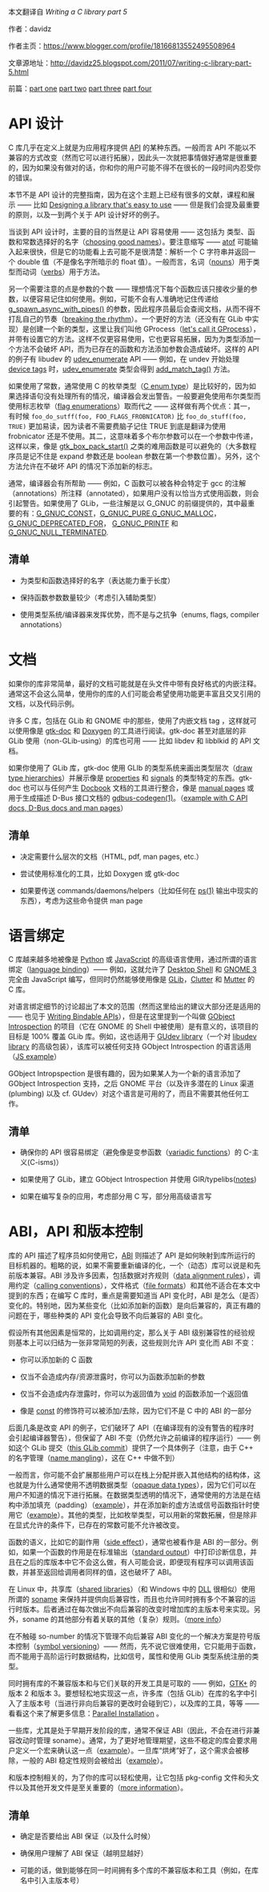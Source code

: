 本文翻译自 *Writing a C library part 5*

作者：davidz

作者主页：https://www.blogger.com/profile/18166813552495508964

文章源地址：http://davidz25.blogspot.com/2011/07/writing-c-library-part-5.html

前篇：[part one](davidz25.blogspot.com/2011/06/writing-c-library-part-1.html) [part two](http://davidz25.blogspot.com/2011/06/writing-c-library-part-2.html) [part three](http://davidz25.blogspot.com/2011/06/writing-c-library-part-3.html) [part four](http://davidz25.blogspot.com/2011/07/writing-c-library-part-4.html) 

# API 设计

C 库几乎在定义上就是为应用程序提供 [API](http://en.wikipedia.org/wiki/Application_programming_interface) 的某种东西。一般而言 API 不能以不兼容的方式改变（然而它可以进行拓展），因此头一次就把事情做好通常是很重要的，因为如果没有做对的话，你和你的用户可能不得不在很长的一段时间内忍受你的错误。

本节不是 API 设计的完整指南，因为在这个主题上已经有很多的文献，课程和展示 —— 比如 [Designing a library that's easy to use](http://cworth.org/~cworth/papers/guadec_2006/) —— 但是我们会提及最重要的原则，以及一到两个关于 API 设计好坏的例子。

当谈到 API 设计时，主要的目的当然是让 API 容易使用 —— 这包括为 类型、函数和常数选择好的名字（[choosing good names](http://stackoverflow.com/questions/143701/what-is-the-worst-class-variable-function-name-you-have-ever-encountered)）。要注意缩写 —— [atof](http://www.kernel.org/doc/man-pages/online/pages/man3/atof.3.html) 可能输入起来很快，但是它的功能看上去可能不是很清楚：解析一个 C 字符串并返回一个 double 值（不是像名字所暗示的 float 值）。一般而言，名词（[nouns](http://en.wikipedia.org/wiki/Noun)）用于类型而动词（[verbs](http://en.wikipedia.org/wiki/Verb)）用于方法。

另一个需要注意的点是参数的个数 —— 理想情况下每个函数应该只接收少量的参数，以便容易记住如何使用。例如，可能不会有人准确地记住传递给 [g_spawn_async_with_pipes()](http://developer.gnome.org/glib/unstable/glib-Spawning-Processes.html#g-spawn-async-with-pipes) 的参数，因此程序员最后会查阅文档，从而不得不打乱自己的节奏（[breaking the rhythm](http://www.codinghorror.com/blog/2006/09/the-multi-tasking-myth.html)）。一个更好的方法（还没有在 GLib 中实现）是创建一个新的类型，这里让我们叫他 GProcess（[let's call it GProcess](https://bugzilla.gnome.org/show_bug.cgi?id=646635#c96)），并带有设置它的方法。这样不仅更容易使用，它也更容易拓展，因为为类型添加一个方法不会破坏 API，而为已存在的函数和方法添加参数会造成破坏。这样的 API 的例子有 libudev 的 [udev_enumerate](http://www.kernel.org/pub/linux/utils/kernel/hotplug/libudev/libudev-udev-enumerate.html) API —— 例如，在 undev 开始处理 [device tags](http://en.wikipedia.org/wiki/Tag_(metadata)) 时，[udev_enumerate](http://www.kernel.org/pub/linux/utils/kernel/hotplug/libudev/libudev-udev-enumerate.html) 类型会得到 [add_match_tag()](http://www.kernel.org/pub/linux/utils/kernel/hotplug/libudev/libudev-udev-enumerate.html#udev-enumerate-add-match-tag) 方法。

如果使用了常数，通常使用 C 的枚举类型（[C enum type](http://en.wikipedia.org/wiki/Enumerated_type)）是比较好的，因为如果选择语句没有处理所有的情况，编译器会发出警告。一般要避免使用布尔类型而使用标志枚举（[flag enumerations](http://en.wikipedia.org/wiki/Flag_(computing))）取而代之 —— 这样做有两个优点：其一，有时候 `foo_do_sutff(foo, FOO_FLAGS_FROBNICATOR)` 比 `foo_do_stuff(foo, TRUE)` 更加易读，因为读者不需要费脑子记住 TRUE 到底是翻译为使用 frobnicator 还是不使用。其二，这意味着多个布尔参数可以在一个参数中传递，这样以来，像是 [gtk_box_pack_start()](http://developer.gnome.org/gtk3/unstable/GtkBox.html#gtk-box-pack-start) 之类的难用函数是可以避免的（大多数程序员是记不住是 expand 参数还是 boolean 参数在第一个参数位置）。另外，这个方法允许在不破坏 API 的情况下添加新的标志。

通常，编译器会有所帮助 —— 例如，C 函数可以被各种会特定于 gcc 的注解（annotations）所注释（annotated），如果用户没有以恰当方式使用函数，则会引起警告。如果使用了 GLib，一些注解是以 G\_GNUC 的前缀提供的，其中最重要的有：[G_GNUC_CONST](http://developer.gnome.org/glib/unstable/glib-Miscellaneous-Macros.html#G-GNUC-CONST:CAPS)，[G_GNUC_PURE](http://developer.gnome.org/glib/unstable/glib-Miscellaneous-Macros.html#G-GNUC-PURE:CAPS),[G_GNUC_MALLOC](http://developer.gnome.org/glib/unstable/glib-Miscellaneous-Macros.html#G-GNUC-MALLOC:CAPS)，[G_GNUC_DEPRECATED_FOR](http://developer.gnome.org/glib/unstable/glib-Miscellaneous-Macros.html#G-GNUC-DEPRECATED-FOR:CAPS)， [G_GNUC_PRINTF](http://developer.gnome.org/glib/unstable/glib-Miscellaneous-Macros.html#G-GNUC-PRINTF:CAPS) 和 [G_GNUC_NULL_TERMINATED](http://developer.gnome.org/glib/unstable/glib-Miscellaneous-Macros.html#G-GNUC-NULL-TERMINATED:CAPS).  

## 清单

- 为类型和函数选择好的名字（表达能力重于长度）

- 保持函数参数数量较少（考虑引入辅助类型）

- 使用类型系统/编译器来发挥优势，而不是与之抗争（enums, flags, compiler annotations）

# 文档

如果你的库非常简单，最好的文档可能就是在头文件中带有良好格式的内嵌注释。通常这不会这么简单，使用你的库的人们可能会希望使用功能更丰富且交叉引用的文档，以及代码示例。

许多 C 库，包括在 GLib 和 GNOME 中的那些，使用了内嵌文档 tag ，这样就可以使用像是 [gtk-doc](http://www.gtk.org/gtk-doc/) 和 [Doxygen](http://en.wikipedia.org/wiki/Doxygen) 的工具进行阅读。gtk-doc 甚至对底层的非 GLib 使用（non-GLib-using）的库也可用 —— 比如 libdev 和 libblkid 的 API 文档。

如果你使用了 GLib 库，gtk-doc 使用 GLIb 的类型系统来画出类型层次（[draw type hierarchies](http://developer.gnome.org/gio/unstable/gio-hierarchy.html)）并展示像是 [properties](http://developer.gnome.org/gtk3/unstable/GtkWidget.html#GtkWidget.properties) 和 [signals](http://developer.gnome.org/gtk3/unstable/GtkWidget.html#GtkWidget.signals) 的类型特定的东西。gtk-doc 也可以与任何产生 [Docbook](http://docbook.org/) 文档的工具进行整合，像是 [manual pages](http://en.wikipedia.org/wiki/Man_page) 或用于生成描述 D-Bus 接口文档的 [gdbus-codegen(1)](http://developer.gnome.org/gio/unstable/gdbus-codegen.html)。（[example with C API docs,  D-Bus docs and man pages](http://people.freedesktop.org/~david/udisks2-20110628/)）

## 清单

- 决定需要什么层次的文档（HTML, pdf, man pages, etc.）

- 尝试使用标准化的工具，比如 Doxygen 或 gtk-doc

- 如果要传送 commands/daemons/helpers（比如任何在 [ps(1)](http://en.wikipedia.org/wiki/Ps_(Unix)) 输出中现实的东西），考虑为这些命令提供 man page

# 语言绑定

C 库越来越多地被像是 [Python](http://en.wikipedia.org/wiki/Python_(programming_language)) 或 [JavaScript](http://en.wikipedia.org/wiki/JavaScript) 的高级语言使用，通过所谓的语言绑定（[language binding](http://en.wikipedia.org/wiki/Language_binding)）—— 例如，这就允许了 [Desktop Shell](https://live.gnome.org/GnomeShell/) 和 [GNOME 3](http://www.gnome.org/) 完全由 JavaScript 编写，但同时仍然能够使用像是 [GLib](http://en.wikipedia.org/wiki/GLib)，[Clutter](http://www.clutter-project.org/) 和 [Mutter](http://git.gnome.org/browse/mutter/) 的 C 库。

对语言绑定细节的讨论超出了本文的范围（然而这里给出的建议大部分还是适用的 —— 也见于 [Writing Bindable APIs](https://live.gnome.org/GObjectIntrospection/WritingBindingableAPIs)），但是在这里提到一个叫做 [GObject Introspection](https://live.gnome.org/GObjectIntrospection) 的项目（它在 GNOME 的 Shell 中被使用）是有意义的，该项目的目标是 100% 覆盖 GLib 库。例如，这也适用于 [GUdev library](http://www.kernel.org/pub/linux/utils/kernel/hotplug/gudev/)（一个对 [libudev library](http://www.kernel.org/pub/linux/utils/kernel/hotplug/libudev/) 的高级包装），该库可以被任何支持 GObject Introspection 的语言适用（[JS example](http://git.kernel.org/?p=linux/hotplug/udev.git;a=blob;f=extras/gudev/gjs-example.js;h=5586fd6a61fcd8cfcadd7dc79e25be3e8b210cce;hb=4c748b05a3bd0c36245e71b24dc45e2884f80376)）

GObject Intropspection 是很有趣的，因为如果某人为一个新的语言添加了 GObject Introspection 支持，之后 GNOME 平台（以及许多潜在的 Linux 渠道(plumbing) 以及 cf. GUdev）对这个语言是可用的了，而且不需要其他任何工作。

## 清单

- 确保你的 API 很容易绑定（避免像是变参函数（[variadic functions](http://en.wikipedia.org/wiki/Variadic_function)）的 C-主义(C-isms)）

- 如果使用了 GLib，建立 GObject Introspection 并使用 GIR/typelibs([notes](http://blog.verbum.org/2008/10/06/dear-gobjectc-library-authors/))

- 如果在编写复杂的应用，考虑部分用 C 写，部分用高级语言写

# ABI，API 和版本控制

库的 API 描述了程序员如何使用它，[ABI](http://en.wikipedia.org/wiki/Application_binary_interface) 则描述了 API 是如何映射到库所运行的目标机器的。粗略的说，如果不需要重新编译的化，一个（动态）库可以说是和先前版本兼容。ABI 涉及许多因素，包括数据对齐规则（[data alignment rules](http://en.wikipedia.org/wiki/Data_structure_alignment)），调用约定（[calling conventions](http://en.wikipedia.org/wiki/Calling_convention)），文件格式（[file formats](http://en.wikipedia.org/wiki/Executable_and_Linkable_Format)）和其他不适合在本文中提到的东西；在编写 C 库时，重点是需要知道当 API 变化时，ABI 是怎么（是否）变化的。特别地，因为某些变化（比如添加新的函数）是向后兼容的，真正有趣的问题在于，哪些种类的 API 变化会导致不向后兼容的 ABI 变化。

假设所有其他因素是恒常的，比如调用约定，那么关于 ABI 级别兼容性的经验规则基本上可以归结为一张非常简短的列表，这些规则允许 API 变化而 ABI 不变：

- 你可以添加新的 C 函数

- 仅当不会造成内存/资源泄露时，你可以为函数添加新的参数

- 仅当不会造成内存泄露时，你可以为返回值为 [void](http://en.wikipedia.org/wiki/Void_type) 的函数添加一个返回值

- 像是 [const](http://en.wikipedia.org/wiki/Const-correctness) 的修饰符可以被添加/去除，因为它们不是 C 中的 ABI 的一部分

后面几条是改变 API 的例子，它们破环了 API（在编译现有的没有警告的程序时会引起编译器警告），但保留了 ABI 不变（仍然允许之前编译的程序运行）—— 例如这个 GLib 提交（[this GLib commit](http://git.gnome.org/browse/glib/commit/?id=cdd04f36cac838f92826cbf415868100a4007741)）提供了一个具体例子（注意，由于 C++ 的名字管理（[name mangling](http://en.wikipedia.org/wiki/Name_mangling)），这在 C++ 中做不到）

一般而言，你可能不会扩展那些用户可以在栈上分配并嵌入其他结构的结构体，这也就是为什么通常使用不透明数据类型（[opaque data types](http://en.wikipedia.org/wiki/Opaque_data_type)），因为它们可以在用户不知道的情况下进行拓展。在数据类型透明的情况下，通常使用的方法是在结构中添加填充（padding）（[example](http://git.gnome.org/browse/glib/tree/gio/gvolumemonitor.h?id=2.29.10#n123)），并在添加新的虚方法或信号函数指针时使用它（[example](http://git.gnome.org/browse/glib/commit/?id=7a5a2be92b0502deb171830020124bc6c4b9f65e)）。其他的类型，比如枚举类型，可以用新的常数拓展，但是除非在显式允许的条件下，已存在的常数可能不允许被改变。

函数的语义，比如它的副作用（[side effect](http://en.wikipedia.org/wiki/Side_effect_(computer_science))），通常也被看作是 ABI 的一部分。例如，如果一个函数的作用是在标准输出（[standard output](http://en.wikipedia.org/wiki/Standard_output)）中打印诊断信息，并且在之后的库版本中它不会这么做，有人可能会说，即便现有程序可以调用该函数，并甚至返回给调用者同样的值，这也破坏了 ABI。

在 Linux 中，共享库（[shared libraries](http://en.wikipedia.org/wiki/Shared_library#Shared_libraries)）（和 Windows 中的 [DLL](http://en.wikipedia.org/wiki/Dynamic-link_library) 很相似）使用所谓的 [soname](http://en.wikipedia.org/wiki/Soname) 来保持并提供向后兼容性，而且也允许同时拥有多个不兼容的运行时版本。后者通过在每次做出不向后兼容的改变时增加库的主版本号来实现。另外，soname 的其他部分有着关联的其他（复杂）规则。（[more info](http://sourceware.org/autobook/autobook/autobook_91.html#SEC91)）

在不触碰 so-number 的情况下管理不向后兼容 ABI 变化的一个解决方案是符号版本控制（[symbol versioning](http://www.akkadia.org/drepper/symbol-versioning)）—— 然而，先不说它很难使用，它只能用于函数，而不能用于高阶运行时数据结构，比如信号，属性和使用 GLib 类型系统注册的类型。

同时拥有库的不兼容版本和与它们关联的开发工具是可取的 —— 例如，[GTK+](http://www.gtk.org/) 的版本 2 和版本 3。要想轻松地实现这一点，许多库（包括 GLib）在库的名字中引入了主版本号（当进行非向后兼容的更改时会碰到它），以及库的工具，等等 —— 看看这个来了解更多信息：[Parallel Installation](http://ometer.com/parallel.html) 。

一些库，尤其是处于早期开发阶段的库，通常不保证 ABI（因此，不会在进行非兼容改动时管理 soname）。通常，为了更好地管理期望，这些不稳定的库会要求用户定义一个宏来确认这一点（[example](http://git.gnome.org/browse/gnome-online-accounts/tree/src/goa/goa.h?id=3.1.1#n26)）。一旦库“烘烤”好了，这个需求会被移除，一般的 ABI 稳定性规则会被给出（[example](http://cgit.freedesktop.org/dbus/dbus/commit/?id=a947713c354462d1235e6ef3d8d3929bf9f080d4)）。

和版本控制相关的，为了你的库可以轻松使用，让它包括 pkg-config 文件和头文件以及其他开发文件是至关重要的（[more information](http://www.freedesktop.org/wiki/Software/pkg-config)）。

## 清单

- 确定是否要给出 ABI 保证（以及什么时候）

- 确保用户理解了 ABI 保证（越明显越好）

- 可能的话，做到能够在同一时间拥有多个库的不兼容版本和工具（例如，在库名中引入主版本号）
